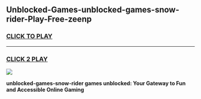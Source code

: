 
## Unblocked-Games-unblocked-games-snow-rider-Play-Free-zeenp
<h3>
<a href="https://premium76.site?title=unblocked-games-snow-rider&ref=21A">CLICK TO PLAY</a></h3>
<hr>

<h3>
<a href="https://premium76.site?title=unblocked-games-snow-rider&ref=21A">CLICK 2 PLAY</a>
  
</h3>

<a href="https://premium76.site?title=unblocked-games-snow-rider&ref=21A"><img src="https://clearcache.store/games.png"></a>


**unblocked-games-snow-rider games unblocked: Your Gateway to Fun and Accessible Online Gaming**
